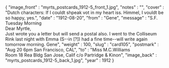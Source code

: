 {
  "image_front" : "myrts_postcards_1912-5_front_1.jpg",
  "notes" : "",
  "cover" : "Dutch characters: If I couldt shpeak vot in my heart iss. Himmel, I vouldt be so happy, yes.",
  "date" : "1912-08-20",
  "from" : "Gene",
  "message" : "S.F. Tuesday Morning<br>Dear Myrtle,<br>Just wrote you a letter but will send a postal also. I went to the Colliseum Rink last night with Emma (S--in [?]) had a fine time--will write again tomorrow morning. Gene",
  "weight" : 100,
  "slug" : "card105",
  "postmark" : "Aug 20 6pm San Francisco, CAL",
  "to" : "Miss M.C.Williams<br> Room 18 Rea Bldg San Jose, Calif c/o Partridge & Kinon",
  "image_back" : "myrts_postcards_1912-5_back_1.jpg",
  "year" : 1912
}
